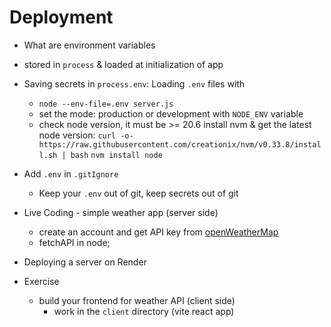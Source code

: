# Deployment

- What are environment variables

- stored in `process` & loaded at initialization of app

- Saving secrets in `process.env`: Loading `.env` files with
  - `node --env-file=.env server.js`
  - set the mode: production or development with `NODE_ENV` variable
  - check node version, it must be >= 20.6
    install nvm & get the latest node version:
      `curl -o- https://raw.githubusercontent.com/creationix/nvm/v0.33.8/install.sh | bash`
      `nvm install node`

- Add `.env` in `.gitIgnore` 
  - Keep your `.env` out of git, keep secrets out of git

- Live Coding - simple weather app (server side)
    - create an account and get API key from [openWeatherMap](https://openweathermap.org/)
    - fetchAPI in node;

- Deploying a server on Render

- Exercise
  - build your frontend for weather API (client side)
    - work in the `client` directory (vite react app)